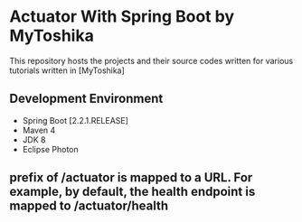 # Actuator With Spring Boot by MyToshika

This repository hosts the projects and their source codes written for various tutorials written in [MyToshika]

## Development Environment
* Spring Boot [2.2.1.RELEASE]
* Maven 4
* JDK 8
* Eclipse Photon

## prefix of /actuator is mapped to a URL. For example, by default, the health endpoint is mapped to /actuator/health
